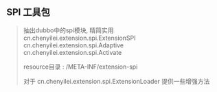 

## SPI 工具包

> 抽出dubbo中的spi模块, 精简实用  
> cn.chenyilei.extension.spi.ExtensionSPI  
> cn.chenyilei.extension.spi.Adaptive  
> cn.chenyilei.extension.spi.Activate
> 
> resource目录 : /META-INF/extension-spi
> 
> 对于 cn.chenyilei.extension.spi.ExtensionLoader 提供一些增强方法